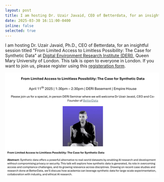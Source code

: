 ```yaml
---
layout: post
title: I am hosting Dr. Uzair Javaid, CEO of Betterdata, for an insightful session at QMUL.
date: 2025-03-30 16:11:00-0400
inline: false
selected: true
---
```


I am hosting Dr. Uzair Javaid, Ph.D., CEO of Betterdata, for an insightful session titled "From Limited Access to Limitless Possibility: The Case for Synthetic Data" at [Digital Environment Research Institute (DERI)](https://www.qmul.ac.uk/deri), Queen Mary University of London. This talk is open to everyone in London. If you want to join us, please register using this [registeration form](https://docs.google.com/forms/d/e/1FAIpQLSf9hh6HkxQVf8U9lyM6i_nFK3MHnvnb3kjQdEBtcqoDY3yJlQ/viewform?usp=dialog).


![](./assets/img/news/betterData.jpeg)
